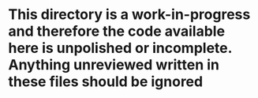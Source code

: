 # This directory is a work-in-progress and therefore the code available here is unpolished or incomplete. Anything unreviewed written in these files should be ignored
